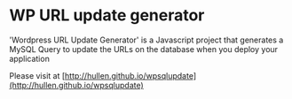 WP URL update generator
===========

'Wordpress URL Update Generator' is a Javascript project that generates a MySQL Query to update the URLs on the database when you deploy your application

Please visit at [http://hullen.github.io/wpsqlupdate](http://hullen.github.io/wpsqlupdate)